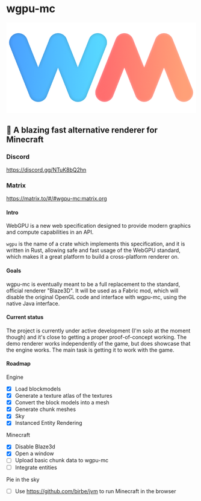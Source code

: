 # wgpu-mc

![img](media/logo.png)

## 🚀 A blazing fast alternative renderer for Minecraft
### Discord
https://discord.gg/NTuK8bQ2hn
### Matrix
https://matrix.to/#/#wgpu-mc:matrix.org

#### Intro

WebGPU is a new web specification designed to provide modern graphics and compute capabilities in an API.

`wgpu` is the name of a crate which implements this specification, and it is written in Rust, allowing safe and fast
usage of the WebGPU standard, which makes it a great platform to build a cross-platform renderer on.

#### Goals

wgpu-mc is eventually meant to be a full replacement to the standard, official renderer "Blaze3D".
It will be used as a Fabric mod, which will disable the original OpenGL code and interface with wgpu-mc, using the native
Java interface.

#### Current status

The project is currently under active development (I'm solo at the moment though) and it's close
to getting a proper proof-of-concept working. The demo renderer works independently of the game, but does showcase
that the engine works. The main task is getting it to work with the game.

#### Roadmap

Engine

- [x] Load blockmodels
- [x] Generate a texture atlas of the textures 
- [x] Convert the block models into a mesh
- [x] Generate chunk meshes
- [x] Sky
- [x] Instanced Entity Rendering

Minecraft

- [x] Disable Blaze3d
- [x] Open a window
- [ ] Upload basic chunk data to wgpu-mc
- [ ] Integrate entities

Pie in the sky

- [ ] Use https://github.com/birbe/jvm to run Minecraft in the browser
